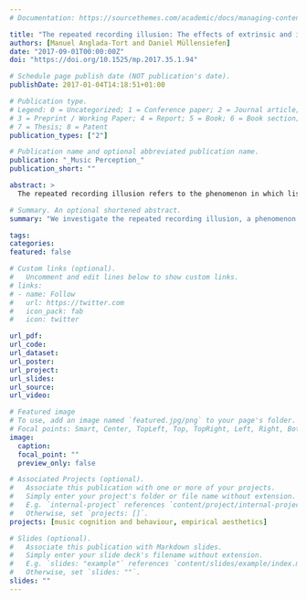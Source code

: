 ```yaml
---
# Documentation: https://sourcethemes.com/academic/docs/managing-content/

title: "The repeated recording illusion: The effects of extrinsic and individual difference factors on musical judgments"
authors: [Manuel Anglada-Tort and Daniel Müllensiefen]
date: "2017-09-01T00:00:00Z"
doi: "https://doi.org/10.1525/mp.2017.35.1.94"

# Schedule page publish date (NOT publication's date).
publishDate: 2017-01-04T14:18:51+01:00

# Publication type.
# Legend: 0 = Uncategorized; 1 = Conference paper; 2 = Journal article;
# 3 = Preprint / Working Paper; 4 = Report; 5 = Book; 6 = Book section;
# 7 = Thesis; 8 = Patent
publication_types: ["2"]

# Publication name and optional abbreviated publication name.
publication: "_Music Perception_"
publication_short: ""

abstract: >
  The repeated recording illusion refers to the phenomenon in which listeners believe to hear different musical stimuli while they are in fact identical. The present paper aims to construct an experimental paradigm to enable the systematic measurement of this phenomenon, investigating potentially related extrinsic and individual difference factors. Participants were told to listen to “different” musical performances of an original piece when in fact they were exposed to the same repeated recording. Each time, the recording was accompanied by a text suggesting a low, medium, or high prestige of the performer. Most participants (75%) believed that they had heard different musical performances. Participants with high levels of neuroticism and openness were significantly more likely to fall for the illusion. While the explicit information presented with the music influenced participants’ ratings significantly, the effect of repeated exposure was only significant in the more familiar music condition. These results suggest that like many other human judgments, evaluations of music also rely on cognitive biases and heuristics that do not depend on the stimuli themselves. The repeated recording illusion can constitute a useful paradigm for investigating nonmusical factors because it allows for the study of their effects while the music remains the same.

# Summary. An optional shortened abstract.
summary: "We investigate the repeated recording illusion, a phenomenon in which most listeners believe to hear different musical stimuli while they are in fact exposed to identical recordings"

tags:
categories: 
featured: false

# Custom links (optional).
#   Uncomment and edit lines below to show custom links.
# links:
# - name: Follow
#   url: https://twitter.com
#   icon_pack: fab
#   icon: twitter

url_pdf:
url_code: 
url_dataset: 
url_poster:
url_project:
url_slides:
url_source:
url_video:

# Featured image
# To use, add an image named `featured.jpg/png` to your page's folder. 
# Focal points: Smart, Center, TopLeft, Top, TopRight, Left, Right, BottomLeft, Bottom, BottomRight.
image:
  caption:
  focal_point: ""
  preview_only: false

# Associated Projects (optional).
#   Associate this publication with one or more of your projects.
#   Simply enter your project's folder or file name without extension.
#   E.g. `internal-project` references `content/project/internal-project/index.md`.
#   Otherwise, set `projects: []`.
projects: [music cognition and behaviour, empirical aesthetics]

# Slides (optional).
#   Associate this publication with Markdown slides.
#   Simply enter your slide deck's filename without extension.
#   E.g. `slides: "example"` references `content/slides/example/index.md`.
#   Otherwise, set `slides: ""`.
slides: ""
---
```


